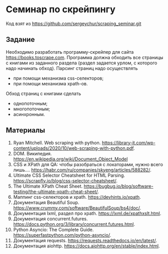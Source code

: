 # Семинар по скрейпингу

Код взят из https://github.com/sergeychur/scraping_seminar.git

## Задание
Необходимо разработать программу-скрейпер для сайта https://books.toscrape.com.
Программа должна обходить все страницы с книгами из заданного раздела (раздел задается урлом, с которого надо начинать обход).
Парсинг страниц надо осуществлять
* при помощи механизма css-селекторов;
* при помощи механизма xpath-ов.

Обход страниц с книгами сделать
* однопоточным;
* многопоточным;
* асинхронным.

## Материалы
1. Ryan Mitchell. Web scraping with python. https://library-it.com/wp-content/uploads/2020/10/web-scraping-with-python.pdf.
2. DOM. Википедия. https://en.wikipedia.org/wiki/Document_Object_Model
3. CSS и XPath для QA: чтобы разобраться с локаторами, нужно всего лишь…. https://habr.com/ru/companies/skyeng/articles/588282/.
4. Ultimate CSS Selector Cheatsheet for HTML Parsing. https://scrapfly.io/blog/css-selector-cheatsheet/.
5. The Ultimate XPath Cheat Sheet. https://bugbug.io/blog/software-testing/the-ultimate-xpath-cheat-sheet/.
6. Маппинг css-селекторов и xpath. https://devhints.io/xpath.
7. Документация Beautiful Soup. https://www.crummy.com/software/BeautifulSoup/bs4/doc/.
8. Документация lxml, раздел про xpath. https://lxml.de/xpathxslt.html.
9. Документация concurrent.futures. https://docs.python.org/3/library/concurrent.futures.html.
10. Python Asyncio: The Complete Guide. https://superfastpython.com/python-asyncio/.
11. Документация requests. https://requests.readthedocs.io/en/latest/.
12. Документация aiohttp. https://docs.aiohttp.org/en/stable/index.html.
